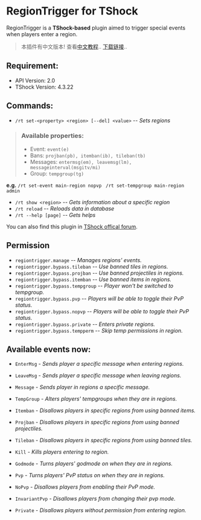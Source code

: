 # RegionTrigger for TShock

RegionTrigger is a **TShock-based** plugin aimed to trigger special events when players enter a region.

> 本插件有中文版本! 查看[中文教程][cn].. [下载链接][cndown]..

## Requirement:
- API Version: 2.0
- TShock Version: 4.3.22

## Commands:
- `/rt set-<property> <region> [--del] <value>` -- *Sets regions*
>  ### Available properties:
>  - Event: `event(e)`
>  - Bans: `projban(pb), itemban(ib), tileban(tb)`
>  - Messages: `entermsg(em), leavemsg(lm), messageinterval(msgitv/mi)`
>  - Group: `tempgroup(tg)`

  **e.g.** `/rt set-event main-region nopvp`
          ` /rt set-tempgroup main-region admin`
  
- `/rt show <region>` -- *Gets information about a specific region*
- `/rt reload` -- *Reloads data in database*
- `/rt --help [page]` -- *Gets helps*

You can also find this plugin in [TShock offical forum][tshockco].

## Permission
- `regiontrigger.manage` -- *Manages regions' events.*
- `regiontrigger.bypass.tileban` -- *Use banned tiles in regions.*
- `regiontrigger.bypass.projban` -- *Use banned projectiles in regions.*
- `regiontrigger.bypass.itemban` -- *Use banned items in regions.*
- `regiontrigger.bypass.tempgroup` -- *Player won't be switched to tempgroup.*
- `regiontrigger.bypass.pvp` -- *Players will be able to toggle their PvP status.*
- `regiontrigger.bypass.nopvp` -- *Players will be able to toggle their PvP status.*
- `regiontrigger.bypass.private` -- *Enters private regions.*
- `regiontrigger.bypass.tempperm` -- *Skip temp permissions in region.*

## Available events now:
- `EnterMsg` - *Sends player a specific message when entering regions.*
- `LeaveMsg` - *Sends player a specific message when leaving regions.*
- `Message` - *Sends player in regions a specific message.*
- `TempGroup` - *Alters players' tempgroups when they are in regions.*
- `Itemban` - *Disallows players in specific regions from using banned items.*
- `Projban` - *Disallows players in specific regions from using banned projectiles.*
- `Tileban` - *Disallows players in specific regions from using banned tiles.*
- `Kill` - *Kills players entering to region.*
- `Godmode` - *Turns players' godmode on when they are in regions.*
- `Pvp` - *Turns players' PvP status on when they are in regions.*
- `NoPvp` - *Disallows players from enabling their PvP mode.*
- `InvariantPvp` - *Disallows players from changing their pvp mode.*
- `Private` - *Disallows players without permission from entering region.*

   [tshockco]: <https://tshock.co/xf/index.php?resources/regiontrigger.157/>
   [cn]: <https://github.com/mistzzt/RegionTrigger/blob/adv-cn_master/README.md>
   [cndown]: <https://github.com/mistzzt/RegionTrigger/releases>
